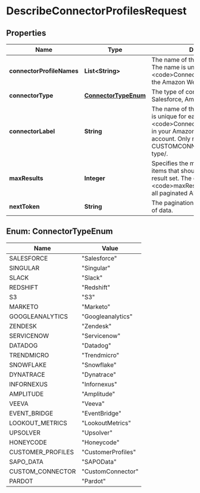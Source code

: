 

# DescribeConnectorProfilesRequest


## Properties

| Name | Type | Description | Notes |
|------------ | ------------- | ------------- | -------------|
|**connectorProfileNames** | **List&lt;String&gt;** |  The name of the connector profile. The name is unique for each &lt;code&gt;ConnectorProfile&lt;/code&gt; in the Amazon Web Services account.  |  [optional] |
|**connectorType** | [**ConnectorTypeEnum**](#ConnectorTypeEnum) |  The type of connector, such as Salesforce, Amplitude, and so on.  |  [optional] |
|**connectorLabel** | **String** | The name of the connector. The name is unique for each &lt;code&gt;ConnectorRegistration&lt;/code&gt; in your Amazon Web Services account. Only needed if calling for CUSTOMCONNECTOR connector type/. |  [optional] |
|**maxResults** | **Integer** |  Specifies the maximum number of items that should be returned in the result set. The default for &lt;code&gt;maxResults&lt;/code&gt; is 20 (for all paginated API operations).  |  [optional] |
|**nextToken** | **String** |  The pagination token for the next page of data.  |  [optional] |



## Enum: ConnectorTypeEnum

| Name | Value |
|---- | -----|
| SALESFORCE | &quot;Salesforce&quot; |
| SINGULAR | &quot;Singular&quot; |
| SLACK | &quot;Slack&quot; |
| REDSHIFT | &quot;Redshift&quot; |
| S3 | &quot;S3&quot; |
| MARKETO | &quot;Marketo&quot; |
| GOOGLEANALYTICS | &quot;Googleanalytics&quot; |
| ZENDESK | &quot;Zendesk&quot; |
| SERVICENOW | &quot;Servicenow&quot; |
| DATADOG | &quot;Datadog&quot; |
| TRENDMICRO | &quot;Trendmicro&quot; |
| SNOWFLAKE | &quot;Snowflake&quot; |
| DYNATRACE | &quot;Dynatrace&quot; |
| INFORNEXUS | &quot;Infornexus&quot; |
| AMPLITUDE | &quot;Amplitude&quot; |
| VEEVA | &quot;Veeva&quot; |
| EVENT_BRIDGE | &quot;EventBridge&quot; |
| LOOKOUT_METRICS | &quot;LookoutMetrics&quot; |
| UPSOLVER | &quot;Upsolver&quot; |
| HONEYCODE | &quot;Honeycode&quot; |
| CUSTOMER_PROFILES | &quot;CustomerProfiles&quot; |
| SAPO_DATA | &quot;SAPOData&quot; |
| CUSTOM_CONNECTOR | &quot;CustomConnector&quot; |
| PARDOT | &quot;Pardot&quot; |




